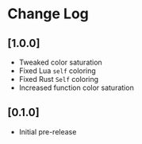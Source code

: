 # Change Log

## [1.0.0]

 - Tweaked color saturation
 - Fixed Lua `self` coloring
 - Fixed Rust `Self` coloring
 - Increased function color saturation

## [0.1.0]

- Initial pre-release
